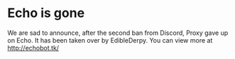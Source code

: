 # Echo is gone
We are sad to announce, after the second ban from Discord, Proxy gave up on Echo. It has been taken over by EdibleDerpy. You can view more at http://echobot.tk/
